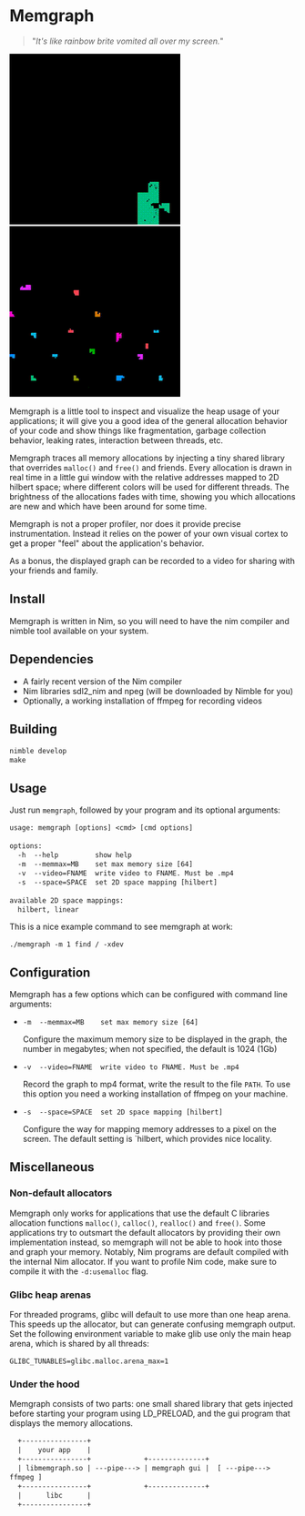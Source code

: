 
# Memgraph

> "_It's like rainbow brite vomited all over my screen._"

![Graph](/img/duc.gif)
![Graph](/img/tmillions.gif)

Memgraph is a little tool to inspect and visualize the heap usage of your
applications; it will give you a good idea of the general allocation behavior
of your code and show things like fragmentation, garbage collection behavior,
leaking rates, interaction between threads, etc.

Memgraph traces all memory allocations by injecting a tiny shared library that
overrides `malloc()` and `free()` and friends. Every allocation is drawn in
real time in a little gui window with the relative addresses mapped to 2D
hilbert space; where different colors will be used for different threads. The
brightness of the allocations fades with time, showing you which allocations
are new and which have been around for some time.

Memgraph is not a proper profiler, nor does it provide precise instrumentation.
Instead it relies on the power of your own visual cortex to get a proper "feel"
about the application's behavior.

As a bonus, the displayed graph can be recorded to a video for sharing with
your friends and family.


## Install

Memgraph is written in Nim, so you will need to have the nim compiler and
nimble tool available on your system.


## Dependencies

- A fairly recent version of the Nim compiler
- Nim libraries sdl2_nim and npeg (will be downloaded by Nimble for you)
- Optionally, a working installation of ffmpeg for recording videos


## Building

```
nimble develop
make
```


## Usage

Just run `memgraph`, followed by your program and its optional arguments:

```
usage: memgraph [options] <cmd> [cmd options]

options:
  -h  --help         show help
  -m  --memmax=MB    set max memory size [64]
  -v  --video=FNAME  write video to FNAME. Must be .mp4
  -s  --space=SPACE  set 2D space mapping [hilbert]

available 2D space mappings:
  hilbert, linear
```

This is a nice example command to see memgraph at work:

```
./memgraph -m 1 find / -xdev
```


## Configuration

Memgraph has a few options which can be configured with command line
arguments:

- `-m  --memmax=MB    set max memory size [64]`

  Configure the maximum memory size to be displayed in the graph, 
  the number in megabytes; when not specified, the default is 1024 (1Gb)

- `-v  --video=FNAME  write video to FNAME. Must be .mp4`

  Record the graph to mp4 format, write the result to the file `PATH`.
  To use this option you need a working installation of ffmpeg on your machine.

- `-s  --space=SPACE  set 2D space mapping [hilbert]`

  Configure the way for mapping memory addresses to a pixel on the screen. 
  The default setting is `hilbert, which provides nice locality.


## Miscellaneous

### Non-default allocators

Memgraph only works for applications that use the default C libraries
allocation functions `malloc()`, `calloc()`, `realloc()` and `free()`. Some
applications try to outsmart the default allocators by providing their own
implementation instead, so memgraph will not be able to hook into those and
graph your memory. Notably, Nim programs are default compiled with the internal
Nim allocator. If you want to profile Nim code, make sure to compile it with
the `-d:usemalloc` flag.


### Glibc heap arenas

For threaded programs, glibc will default to use more than one heap arena. This speeds
up the allocator, but can generate confusing memgraph output. Set the following environment
variable to make glib use only the main heap arena, which is shared by all threads:

```
GLIBC_TUNABLES=glibc.malloc.arena_max=1
````


### Under the hood

Memgraph consists of two parts: one small shared library that gets injected
before starting your program using LD_PRELOAD, and the gui program that
displays the memory allocations.


```
  +----------------+
  |    your app    |
  +----------------+             +--------------+
  | libmemgraph.so | ---pipe---> | memgraph gui |  [ ---pipe---> ffmpeg ]
  +----------------+             +--------------+
  |      libc      |
  +----------------+
```


